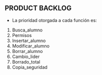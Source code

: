 **PRODUCT BACKLOG**
---
* La prioridad otorgada a cada función es:


  

1. Busca_alumno
2. Permisos
3. Insertar_alumno
4. Modificar_alumno
5. Borrar_alumno
6. Cambio_lider
7. Borrado_total
8. Copia_seguridad
